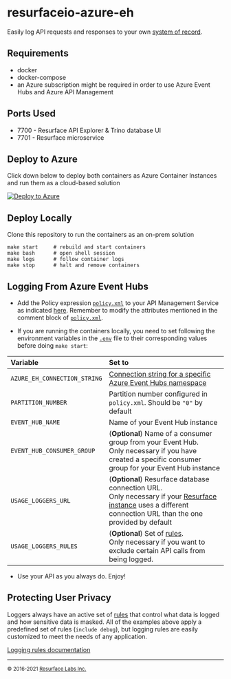 # resurfaceio-azure-eh
Easily log API requests and responses to your own [system of record](https://resurface.io/).

## Requirements

* docker
* docker-compose
* an Azure subscription might be required in order to use Azure Event Hubs and Azure API Management

## Ports Used

* 7700 - Resurface API Explorer & Trino database UI
* 7701 - Resurface microservice

## Deploy to Azure

Click down below to deploy both containers as Azure Container Instances and run them as a cloud-based solution

[![Deploy to Azure](https://aka.ms/deploytoazurebutton)](https://portal.azure.com/#create/Microsoft.Template/uri/https%3A%2F%2Fraw.githubusercontent.com%2Fresurfaceio%2Fazure-eh%2Fv3%2Fazure%2Farm-templates%2Fcontainer-group.json)

## Deploy Locally

Clone this repository to run the containers as an on-prem solution

```
make start     # rebuild and start containers
make bash      # open shell session
make logs      # follow container logs
make stop      # halt and remove containers
```

<a name="logging_from_azure_event_hubs"/>

## Logging From Azure Event Hubs

- Add the Policy expression [`policy.xml`](https://github.com/resurfaceio/listener-azure-eh/blob/master/policy.xml) to your API Management Service as indicated [here](https://docs.microsoft.com/en-us/azure/api-management/set-edit-policies). Remember to modify the attributes mentioned in the comment block of [`policy.xml`](https://github.com/resurfaceio/listener-azure-eh/blob/master/policy.xml).

- If you are running the containers locally, you need to set following the environment variables in the [`.env`](https://github.com/resurfaceio/azure-eh/blob/master/.env) file to their corresponding values before doing `make start`:

| Variable                   | Set to                                                                                                                                          |
|:---------------------------|:------------------------------------------------------------------------------------------------------------------------------------------------|
|`AZURE_EH_CONNECTION_STRING`|[Connection string for a specific Azure Event Hubs namespace](https://docs.microsoft.com/en-us/azure/event-hubs/event-hubs-get-connection-string)|
|`PARTITION_NUMBER`          |Partition number configured in `policy.xml`. Should be `"0"` by default                                                                          |
|`EVENT_HUB_NAME`            |Name of your Event Hub instance                                                                                                                  |
|`EVENT_HUB_CONSUMER_GROUP`  |(**Optional**) Name of a consumer group from your Event Hub.<br />Only necessary if you have created a specific consumer group for your Event Hub instance                                                    |
|`USAGE_LOGGERS_URL`          |(**Optional**) Resurface database connection URL.<br />Only necessary if your [Resurface instance](https://resurface.io/installation) uses a different connection URL than the one provided by default   |
|`USAGE_LOGGERS_RULES`        |(**Optional**) Set of [rules](#protecting-user-privacy).<br />Only necessary if you want to exclude certain API calls from being logged.         |

- Use your API as you always do. Enjoy! 

<a name="privacy"/>

## Protecting User Privacy

Loggers always have an active set of <a href="https://resurface.io/rules.html">rules</a> that control what data is logged
and how sensitive data is masked. All of the examples above apply a predefined set of rules (`include debug`),
but logging rules are easily customized to meet the needs of any application.

<a href="https://resurface.io/rules.html">Logging rules documentation</a>

---
<small>&copy; 2016-2021 <a href="https://resurface.io">Resurface Labs Inc.</a></small>
